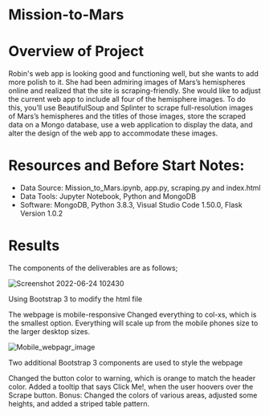 # Mission-to-Mars

# Overview of Project

Robin's web app is looking good and functioning well, but she wants to add more polish to it. She had been admiring images of Mars’s hemispheres online and realized that the site is scraping-friendly. She would like to adjust the current web app to include all four of the hemisphere images. To do this, you’ll use BeautifulSoup and Splinter to scrape full-resolution images of Mars’s hemispheres and the titles of those images, store the scraped data on a Mongo database, use a web application to display the data, and alter the design of the web app to accommodate these images.

# Resources and Before Start Notes:

- Data Source: Mission_to_Mars.ipynb, app.py, scraping.py and index.html
- Data Tools: Jupyter Notebook, Python and MongoDB
- Software: MongoDB, Python 3.8.3, Visual Studio Code 1.50.0, Flask Version 1.0.2

# Results

The components of the deliverables are as follows;

![Screenshot 2022-06-24 102430](https://user-images.githubusercontent.com/96400887/175616448-4ab0a5d1-f587-4869-b6b5-f1cb8436c2d7.png)

Using Bootstrap 3 to modify the html file

The webpage is mobile-responsive
Changed everything to col-xs, which is the smallest option. Everything will scale up from the mobile phones size to the larger desktop sizes.

![Mobile_webpagr_image](https://user-images.githubusercontent.com/96400887/175617678-1cb43240-3b6d-4146-867a-168c551ea08b.png)


Two additional Bootstrap 3 components are used to style the webpage

Changed the button color to warning, which is orange to match the header color.
Added a tooltip that says Click Me!, when the user hoovers over the Scrape button.
Bonus: Changed the colors of various areas, adjusted some heights, and added a striped table pattern.






